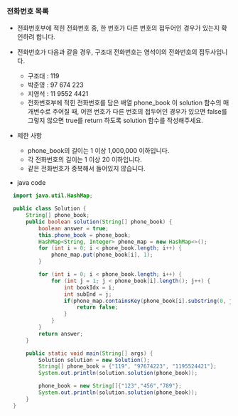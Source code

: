 ### 전화번호 목록
  - 전화번호부에 적힌 전화번호 중, 한 번호가 다른 번호의 접두어인 경우가 있는지 확인하려 합니다.
  - 전화번호가 다음과 같을 경우, 구조대 전화번호는 영석이의 전화번호의 접두사입니다.
    - 구조대 : 119
    - 박준영 : 97 674 223
    - 지영석 : 11 9552 4421
    - 전화번호부에 적힌 전화번호를 담은 배열 phone_book 이 solution 함수의 매개변수로 주어질 때, 어떤 번호가 다른 번호의 접두어인 경우가 있으면 false를 그렇지 않으면 true를 return 하도록 solution 함수를 작성해주세요.
  - 제한 사항
    - phone_book의 길이는 1 이상 1,000,000 이하입니다.
    - 각 전화번호의 길이는 1 이상 20 이하입니다.
    - 같은 전화번호가 중복해서 들어있지 않습니다.
  
  - java code
  ```java
    import java.util.HashMap;

    public class Solution {
        String[] phone_book;
        public boolean solution(String[] phone_book) {
            boolean answer = true;
            this.phone_book = phone_book;
            HashMap<String, Integer> phone_map = new HashMap<>();
            for (int i = 0; i < phone_book.length; i++) {
                phone_map.put(phone_book[i], 1);
            }

            for (int i = 0; i < phone_book.length; i++) {
                for (int j = 1; j < phone_book[i].length(); j++) {
                    int bookIdx = i;
                    int subEnd = j;
                    if(phone_map.containsKey(phone_book[i].substring(0, j))) {
                        return false;
                    }
                }
            }
            return answer;
        }

        public static void main(String[] args) {
            Solution solution = new Solution();
            String[] phone_book = {"119", "97674223", "1195524421"};
            System.out.println(solution.solution(phone_book));

            phone_book = new String[]{"123","456","789"};
            System.out.println(solution.solution(phone_book));
        }
    }
  ```
